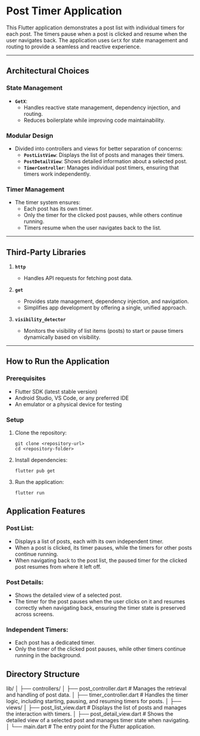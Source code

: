 # Post Timer Application

This Flutter application demonstrates a post list with individual timers for each post. The timers pause when a post is clicked and resume when the user navigates back. The application uses `GetX` for state management and routing to provide a seamless and reactive experience.

---

## Architectural Choices

### State Management
- **`GetX`**:
  - Handles reactive state management, dependency injection, and routing.
  - Reduces boilerplate while improving code maintainability.

### Modular Design
- Divided into controllers and views for better separation of concerns:
  - **`PostListView`**: Displays the list of posts and manages their timers.
  - **`PostDetailView`**: Shows detailed information about a selected post.
  - **`TimerController`**: Manages individual post timers, ensuring that timers work independently.

### Timer Management
- The timer system ensures:
  - Each post has its own timer.
  - Only the timer for the clicked post pauses, while others continue running.
  - Timers resume when the user navigates back to the list.

---

## Third-Party Libraries

1. **`http`**  
   - Handles API requests for fetching post data.

2. **`get`**  
   - Provides state management, dependency injection, and navigation.
   - Simplifies app development by offering a single, unified approach.

3. **`visibility_detector`**  
   - Monitors the visibility of list items (posts) to start or pause timers dynamically based on visibility.

---

## How to Run the Application

### Prerequisites
- Flutter SDK (latest stable version)
- Android Studio, VS Code, or any preferred IDE
- An emulator or a physical device for testing

### Setup
1. Clone the repository:
   ```
   git clone <repository-url>
   cd <repository-folder>
2. Install dependencies:
   ```
   flutter pub get
3. Run the application:
   ```
   flutter run

## Application Features

### Post List:
- Displays a list of posts, each with its own independent timer.
- When a post is clicked, its timer pauses, while the timers for other posts continue running.
- When navigating back to the post list, the paused timer for the clicked post resumes from where it left off.

### Post Details:
- Shows the detailed view of a selected post.
- The timer for the post pauses when the user clicks on it and resumes correctly when navigating back, ensuring the timer state is preserved across screens.

### Independent Timers:
- Each post has a dedicated timer.
- Only the timer of the clicked post pauses, while other timers continue running in the background.

## Directory Structure

lib/ │ ├── controllers/ │ ├── post_controller.dart # Manages the retrieval and handling of post data. │ ├── timer_controller.dart # Handles the timer logic, including starting, pausing, and resuming timers for posts. │ ├── views/ │ ├── post_list_view.dart # Displays the list of posts and manages the interaction with timers. │ ├── post_detail_view.dart # Shows the detailed view of a selected post and manages timer state when navigating. │ └── main.dart # The entry point for the Flutter application.       

